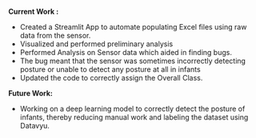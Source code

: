 **Current Work :**
- Created a Streamlit App to automate populating Excel files using raw data from the sensor.
- Visualized and performed preliminary analysis 
- Performed Analysis on Sensor data which aided in finding bugs.
- The bug meant that the sensor was sometimes incorrectly detecting posture or unable to detect any posture at all in infants 
- Updated the code to correctly assign the Overall Class.

**Future Work:**
- Working on a deep learning model to correctly detect the posture of infants, thereby reducing manual work and labeling the dataset using Datavyu.
